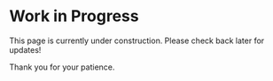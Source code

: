 # Work in Progress

This page is currently under construction. Please check back later for updates!

Thank you for your patience.